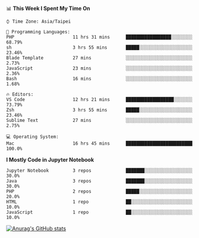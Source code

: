 <!--### Hi there 👋-->

<!--
**treevel/treevel** is a ✨ _special_ ✨ repository because its `README.md` (this file) appears on your GitHub profile.

Here are some ideas to get you started:

- 🔭 I’m currently working on ...
- 🌱 I’m currently learning ...
- 👯 I’m looking to collaborate on ...
- 🤔 I’m looking for help with ...
- 💬 Ask me about ...
- 📫 How to reach me: ...
- 😄 Pronouns: ...
- ⚡ Fun fact: ...
-->

<!--START_SECTION:waka-->
📊 **This Week I Spent My Time On** 

```text
⌚︎ Time Zone: Asia/Taipei

💬 Programming Languages: 
PHP                      11 hrs 31 mins      █████████████████░░░░░░░░   68.79% 
sh                       3 hrs 55 mins       █████░░░░░░░░░░░░░░░░░░░░   23.46% 
Blade Template           27 mins             ░░░░░░░░░░░░░░░░░░░░░░░░░   2.73% 
JavaScript               23 mins             ░░░░░░░░░░░░░░░░░░░░░░░░░   2.36% 
Bash                     16 mins             ░░░░░░░░░░░░░░░░░░░░░░░░░   1.68%

🔥 Editors: 
VS Code                  12 hrs 21 mins      ██████████████████░░░░░░░   73.79% 
Zsh                      3 hrs 55 mins       █████░░░░░░░░░░░░░░░░░░░░   23.46% 
Sublime Text             27 mins             ░░░░░░░░░░░░░░░░░░░░░░░░░   2.75%

💻 Operating System: 
Mac                      16 hrs 45 mins      █████████████████████████   100.0%

```

**I Mostly Code in Jupyter Notebook** 

```text
Jupyter Notebook         3 repos             ███████░░░░░░░░░░░░░░░░░░   30.0% 
Java                     3 repos             ███████░░░░░░░░░░░░░░░░░░   30.0% 
PHP                      2 repos             █████░░░░░░░░░░░░░░░░░░░░   20.0% 
HTML                     1 repo              ██░░░░░░░░░░░░░░░░░░░░░░░   10.0% 
JavaScript               1 repo              ██░░░░░░░░░░░░░░░░░░░░░░░   10.0%

```



<!--END_SECTION:waka-->

<!-- GitHub Stats Card-->
[![Anurag's GitHub stats](https://github-readme-stats.vercel.app/api?username=treevel&show_icons=true&theme=monokai&count_private=true)](https://github.com/anuraghazra/github-readme-stats)
